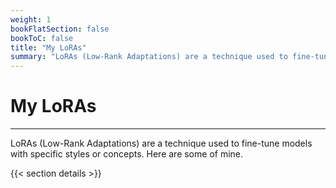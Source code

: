```yaml
---
weight: 1
bookFlatSection: false
bookToC: false
title: "My LoRAs"
summary: "LoRAs (Low-Rank Adaptations) are a technique used to fine-tune models with specific styles or concepts. Here are some of mine."
---
```


<!--markdownlint-disable MD025 -->

# My LoRAs

---

LoRAs (Low-Rank Adaptations) are a technique used to fine-tune models with specific styles or concepts. Here are some of mine.

{{< section details >}}
